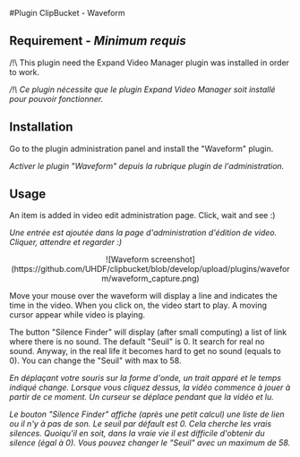 #Plugin ClipBucket - Waveform

## Requirement - *Minimum requis*
/!\ This plugin need the Expand Video Manager plugin was installed in order to work.

*/!\ Ce plugin nécessite que le plugin Expand Video Manager soit installé pour pouvoir fonctionner.*

## Installation
Go to the plugin administration panel and install the "Waveform" plugin.

*Activer le plugin "Waveform" depuis la rubrique plugin de l'administration.*

## Usage
An item is added in video edit administration page. Click, wait and see :)

*Une entrée est ajoutée dans la page d'administration d'édition de video. Cliquer, attendre et regarder :)*

<div align="center">
![Waveform screenshot](https://github.com/UHDF/clipbucket/blob/develop/upload/plugins/waveform/waveform_capture.png)
</div>

Move your mouse over the waveform will display a line and indicates the time in the video. When you click on, the video start to play. A moving cursor appear while video is playing.

The button "Silence Finder" will display (after small computing) a list of link where there is no sound. The default "Seuil" is 0. It search for real no sound. Anyway, in the real life it becomes hard to get no sound (equals to 0). You can change the "Seuil" with max to 58.

*En déplaçant votre souris sur la forme d'onde, un trait apparé et le temps indiqué change. Lorsque vous cliquez dessus, la vidéo commence à jouer à partir de ce moment. Un curseur se déplace pendant que la vidéo et lu.*

*Le bouton "Silence Finder" affiche (après une petit calcul) une liste de lien ou il n'y à pas de son. Le seuil par défault est 0. Cela cherche les vrais silences. Quoiqu'il en soit, dans la vraie vie il est difficile d'obtenir du silence (égal à 0). Vous pouvez changer le "Seuil" avec un maximum de 58.*
